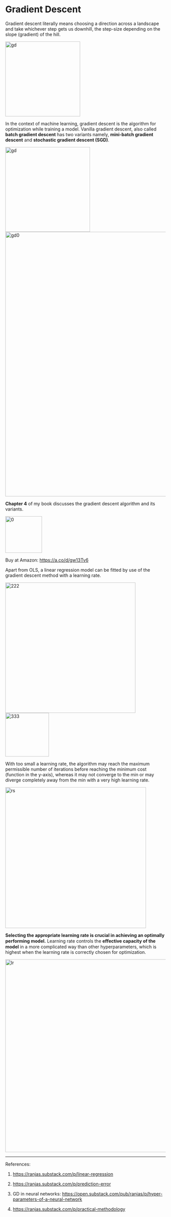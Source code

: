 # Gradient Descent

Gradient descent literally means choosing a direction across a landscape and take whichever step gets us downhill, the step-size depending on the slope (gradient) of the hill.


<img width="235" alt="gd" src="https://github.com/user-attachments/assets/efd62049-6bc1-4d67-be80-c62d507441c6" />


In the context of machine learning, gradient descent is the algorithm for optimization while training a model. Vanilla gradient descent, also called **batch gradient descent** has two variants namely, **mini-batch gradient descent** and **stochastic gradient descent (SGD)**. 

<img width="266" alt="gd" src="https://github.com/user-attachments/assets/90e01b26-0c05-4c8c-90e3-3c11e3ab73e9" />
<img width="830" alt="gd0" src="https://github.com/user-attachments/assets/c3963935-788d-4da3-91f0-6ff087183911" />



**Chapter 4** of my book discusses the gradient descent algorithm and its variants.

<img width="115" alt="0" src="https://github.com/user-attachments/assets/c86f23ab-7707-408b-bfc7-ef5cddabdc58">

Buy at Amazon: https://a.co/d/gw13Tv6


Apart from OLS, a linear regression model can be fitted by use of the gradient descent method with a learning rate.  

<img width="409" alt="222" src="https://github.com/user-attachments/assets/bc15da37-102c-4bd8-abb4-6b74c29aa2d0" />
<img width="137" alt="333" src="https://github.com/user-attachments/assets/5d953809-fd0d-4057-a5ef-b9e10f593ad3" />

With too small a learning rate, the algorithm may reach the maximum permissible number of iterations before reaching the minimum cost (function in the y-axis), whereas it may not converge to the min or may diverge completely away from the min with a very high learning rate. 



<img width="442" alt="rs" src="https://github.com/user-attachments/assets/d40b8f98-9fff-473c-929c-d29691249c16" />



**Selecting the appropriate learning rate is crucial in achieving an optimally performing model.** Learning rate controls the **eﬀective capacity of the model** in a more complicated way than other hyperparameters, which is highest when the learning rate is correctly chosen for optimization.


<img width="605" alt="lr" src="https://github.com/user-attachments/assets/382743ba-3286-4f56-89a8-a1db7e38a38f" />

------------

References:

1. https://ranjas.substack.com/p/linear-regression

2. https://ranjas.substack.com/p/prediction-error

3. GD in neural networks: https://open.substack.com/pub/ranjas/p/hyper-parameters-of-a-neural-network

4. https://ranjas.substack.com/p/practical-methodology






